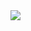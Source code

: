 <img align="center" src="https://github-readme-stats.vercel.app/api?username=trmanco&layout=default&count_private=true&show_icons=true&hide_border=false"/>
